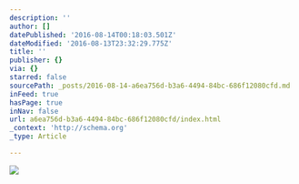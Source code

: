 ```yaml
---
description: ''
author: []
datePublished: '2016-08-14T00:18:03.501Z'
dateModified: '2016-08-13T23:32:29.775Z'
title: ''
publisher: {}
via: {}
starred: false
sourcePath: _posts/2016-08-14-a6ea756d-b3a6-4494-84bc-686f12080cfd.md
inFeed: true
hasPage: true
inNav: false
url: a6ea756d-b3a6-4494-84bc-686f12080cfd/index.html
_context: 'http://schema.org'
_type: Article

---
```

![](https://the-grid-user-content.s3-us-west-2.amazonaws.com/f6b01104-6fa2-499e-86b5-d071e922f97f.jpg)
